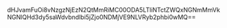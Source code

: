 dHJvamFuOi8vNzgzNjEzN2QtMmRiMC00ODA5LTliNTctZWQxNGNmMmVkNGNlQHd3dy5saWdvbndlbi5jZjo0NDMjVE9NLVRyb2phbi0wMQ==
